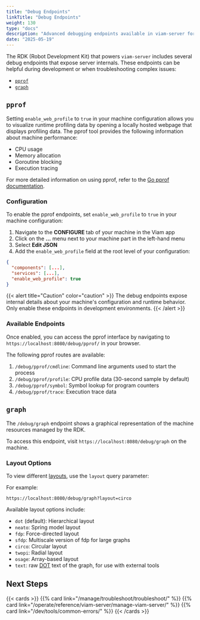 ```yaml
---
title: "Debug Endpoints"
linkTitle: "Debug Endpoints"
weight: 130
type: "docs"
description: "Advanced debugging endpoints available in viam-server for troubleshooting and development."
date: "2025-05-19"
---
```


The RDK (Robot Development Kit) that powers `viam-server` includes several debug endpoints that expose server internals.
These endpoints can be helpful during development or when troubleshooting complex issues:

- [`pprof`](#pprof)
- [`graph`](#graph)

## `pprof`

Setting `enable_web_profile` to `true` in your machine configuration allows you to visualize runtime profiling data by opening a locally hosted webpage that displays profiling data.
The pprof tool provides the following information about machine performance:

- CPU usage
- Memory allocation
- Goroutine blocking
- Execution tracing

For more detailed information on using pprof, refer to the [Go pprof documentation](https://pkg.go.dev/net/http/pprof).

### Configuration

To enable the pprof endpoints, set `enable_web_profile` to `true` in your machine configuration:

1. Navigate to the **CONFIGURE** tab of your machine in the Viam app
1. Click on the **...** menu next to your machine part in the left-hand menu
1. Select **Edit JSON**
1. Add the `enable_web_profile` field at the root level of your configuration:

```json
{
  "components": [...],
  "services": [...],
  "enable_web_profile": true
}
```

{{< alert title="Caution" color="caution" >}}
The debug endpoints expose internal details about your machine's configuration and runtime behavior.
Only enable these endpoints in development environments.
{{< /alert >}}

### Available Endpoints

Once enabled, you can access the pprof interface by navigating to `https://localhost:8080/debug/pprof/` in your browser.

The following pprof routes are available:

1. `/debug/pprof/cmdline`: Command line arguments used to start the process
2. `/debug/pprof/profile`: CPU profile data (30-second sample by default)
3. `/debug/pprof/symbol`: Symbol lookup for program counters
4. `/debug/pprof/trace`: Execution trace data

## `graph`

The `/debug/graph` endpoint shows a graphical representation of the machine resources managed by the RDK.

To access this endpoint, visit `https://localhost:8080/debug/graph` on the machine.

### Layout Options

To view different [layouts](https://graphviz.org/docs/layouts/), use the `layout` query parameter:

For example:

```
https://localhost:8080/debug/graph?layout=circo
```

Available layout options include:

- `dot` (default): Hierarchical layout
- `neato`: Spring model layout
- `fdp`: Force-directed layout
- `sfdp`: Multiscale version of fdp for large graphs
- `circo`: Circular layout
- `twopi`: Radial layout
- `osage`: Array-based layout
- `text`: raw [DOT](https://graphviz.org/doc/info/lang.html) text of the graph, for use with external tools

## Next Steps

{{< cards >}}
{{% card link="/manage/troubleshoot/troubleshoot/" %}}
{{% card link="/operate/reference/viam-server/manage-viam-server/" %}}
{{% card link="/dev/tools/common-errors/" %}}
{{< /cards >}}
